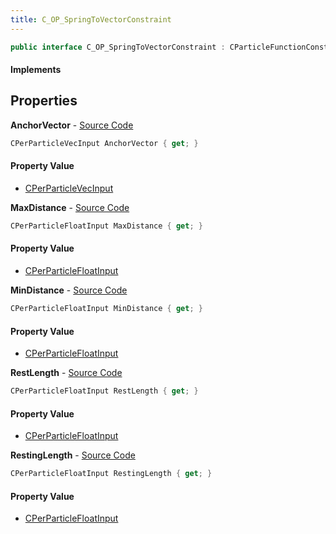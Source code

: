 ```yaml
---
title: C_OP_SpringToVectorConstraint
---
```


```csharp
public interface C_OP_SpringToVectorConstraint : CParticleFunctionConstraint, CParticleFunction, ISchemaClass<CParticleFunction>, ISchemaClass<CParticleFunctionConstraint>, ISchemaClass<C_OP_SpringToVectorConstraint>, ISchemaField, ISchemaClass, INativeHandle
```

#### Implements

## Properties

**AnchorVector** - [Source Code](https://github.com/swiftly-solution/swiftlys2/blob/main/managed/src/SwiftlyS2.Generated/Schemas/Interfaces/C_OP_SpringToVectorConstraint.cs#L24)

```csharp
CPerParticleVecInput AnchorVector { get; }
```

#### Property Value

- [CPerParticleVecInput](/docs/api/shared/schemadefinitions/cperparticlevecinput)

**MaxDistance** - [Source Code](https://github.com/swiftly-solution/swiftlys2/blob/main/managed/src/SwiftlyS2.Generated/Schemas/Interfaces/C_OP_SpringToVectorConstraint.cs#L20)

```csharp
CPerParticleFloatInput MaxDistance { get; }
```

#### Property Value

- [CPerParticleFloatInput](/docs/api/shared/schemadefinitions/cperparticlefloatinput)

**MinDistance** - [Source Code](https://github.com/swiftly-solution/swiftlys2/blob/main/managed/src/SwiftlyS2.Generated/Schemas/Interfaces/C_OP_SpringToVectorConstraint.cs#L18)

```csharp
CPerParticleFloatInput MinDistance { get; }
```

#### Property Value

- [CPerParticleFloatInput](/docs/api/shared/schemadefinitions/cperparticlefloatinput)

**RestLength** - [Source Code](https://github.com/swiftly-solution/swiftlys2/blob/main/managed/src/SwiftlyS2.Generated/Schemas/Interfaces/C_OP_SpringToVectorConstraint.cs#L16)

```csharp
CPerParticleFloatInput RestLength { get; }
```

#### Property Value

- [CPerParticleFloatInput](/docs/api/shared/schemadefinitions/cperparticlefloatinput)

**RestingLength** - [Source Code](https://github.com/swiftly-solution/swiftlys2/blob/main/managed/src/SwiftlyS2.Generated/Schemas/Interfaces/C_OP_SpringToVectorConstraint.cs#L22)

```csharp
CPerParticleFloatInput RestingLength { get; }
```

#### Property Value

- [CPerParticleFloatInput](/docs/api/shared/schemadefinitions/cperparticlefloatinput)

